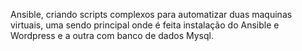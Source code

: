 Ansible, criando scripts complexos para automatizar duas maquinas virtuais, uma sendo principal onde é feita instalação do Ansible e Wordpress e a outra com banco de dados Mysql.
